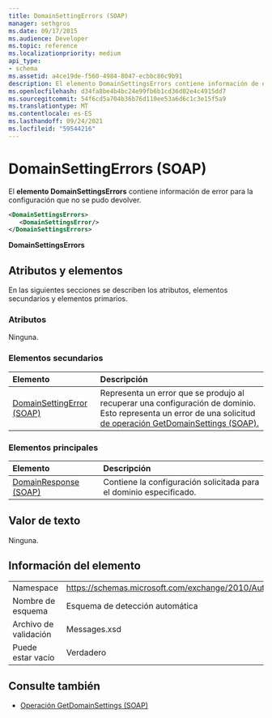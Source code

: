 ```yaml
---
title: DomainSettingErrors (SOAP)
manager: sethgros
ms.date: 09/17/2015
ms.audience: Developer
ms.topic: reference
ms.localizationpriority: medium
api_type:
- schema
ms.assetid: a4ce19de-f560-4984-8047-ecbbc86c9b91
description: El elemento DomainSettingsErrors contiene información de error para la configuración que no se pudo devolver.
ms.openlocfilehash: d34fa8be4b4bc24e99fb6b1cd36d02e4c4915dd7
ms.sourcegitcommit: 54f6cd5a704b36b76d110ee53a6d6c1c3e15f5a9
ms.translationtype: MT
ms.contentlocale: es-ES
ms.lasthandoff: 09/24/2021
ms.locfileid: "59544216"
---
```

# <a name="domainsettingerrors-soap"></a>DomainSettingErrors (SOAP)

El **elemento DomainSettingsErrors** contiene información de error para la configuración que no se pudo devolver. 
  
```XML
<DomainSettingsErrors>
   <DomainSettingsError/>
</DomainSettingsErrors>
```

 **DomainSettingsErrors**
## <a name="attributes-and-elements"></a>Atributos y elementos

En las siguientes secciones se describen los atributos, elementos secundarios y elementos primarios.
  
### <a name="attributes"></a>Atributos

Ninguna.
  
### <a name="child-elements"></a>Elementos secundarios

|**Elemento**|**Descripción**|
|:-----|:-----|
|[DomainSettingError (SOAP)](domainsettingerror-soap.md) <br/> |Representa un error que se produjo al recuperar una configuración de dominio. Esto representa un error de una solicitud [de operación GetDomainSettings (SOAP).](getdomainsettings-operation-soap.md)  <br/> |
   
### <a name="parent-elements"></a>Elementos principales

|**Elemento**|**Descripción**|
|:-----|:-----|
|[DomainResponse (SOAP)](domainresponse-soap.md) <br/> |Contiene la configuración solicitada para el dominio especificado.  <br/> |
   
## <a name="text-value"></a>Valor de texto

Ninguna.
  
## <a name="element-information"></a>Información del elemento

|||
|:-----|:-----|
|Namespace  <br/> |https://schemas.microsoft.com/exchange/2010/Autodiscover  <br/> |
|Nombre de esquema  <br/> |Esquema de detección automática  <br/> |
|Archivo de validación  <br/> |Messages.xsd  <br/> |
|Puede estar vacío  <br/> |Verdadero  <br/> |
   
## <a name="see-also"></a>Consulte también

- [Operación GetDomainSettings (SOAP)](getdomainsettings-operation-soap.md)


